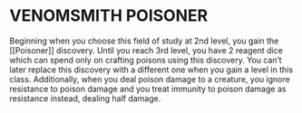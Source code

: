 # VENOMSMITH POISONER

Beginning when you choose this field of study at 2nd level, you gain the [[Poisoner]] discovery. Until you reach 3rd level, you have 2 reagent dice which can spend only on crafting poisons using this discovery. You can’t later replace this discovery with a different one when you gain a level in this class. Additionally, when you deal poison damage to a creature, you ignore resistance to poison damage and you treat immunity to poison damage as resistance instead, dealing half damage.